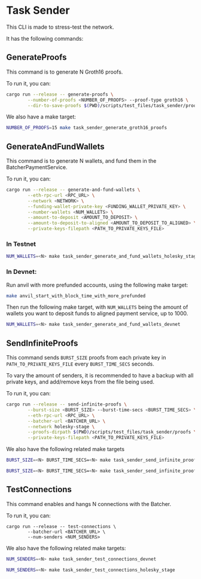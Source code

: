 # Task Sender
This CLI is made to stress-test the network.

It has the following commands:

## GenerateProofs

This command is to generate N Groth16 proofs.

To run it, you can:
```bash
cargo run --release -- generate-proofs \
        --number-of-proofs <NUMBER_OF_PROOFS> --proof-type groth16 \
        --dir-to-save-proofs $(PWD)/scripts/test_files/task_sender/proofs
```

We also have a make target:
```bash
NUMBER_OF_PROOFS=15 make task_sender_generate_groth16_proofs
```
## GenerateAndFundWallets

This command is to generate N wallets, and fund them in the BatcherPaymentService.

To run it, you can:
```bash
cargo run --release -- generate-and-fund-wallets \
        --eth-rpc-url <RPC_URL> \
        --network <NETWORK> \
        --funding-wallet-private-key <FUNDING_WALLET_PRIVATE_KEY> \
        --number-wallets <NUM_WALLETS> \
        --amount-to-deposit <AMOUNT_TO_DEPOSIT> \
        --amount-to-deposit-to-aligned <AMOUNT_TO_DEPOSIT_TO_ALIGNED> \
        --private-keys-filepath <PATH_TO_PRIVATE_KEYS_FILE>
```

### In Testnet
```bash
NUM_WALLETS=<N> make task_sender_generate_and_fund_wallets_holesky_stage
```

### In Devnet:
Run anvil with more prefunded accounts, using the following make target:
```bash
make anvil_start_with_block_time_with_more_prefunded
```

Then run the following make target, with `NUM_WALLETS` being the amount of wallets you want to deposit funds to aligned payment service, up to 1000.
```bash
NUM_WALLETS=<N> make task_sender_generate_and_fund_wallets_devnet
```

## SendInfiniteProofs

This command sends `BURST_SIZE` proofs from each private key in `PATH_TO_PRIVATE_KEYS_FILE` every `BURST_TIME_SECS` seconds.

To vary the amount of senders, it is recommended to have a backup with all private keys, and add/remove keys from the file being used.

To run it, you can:
```bash
cargo run --release -- send-infinite-proofs \
        --burst-size <BURST_SIZE> --burst-time-secs <BURST_TIME_SECS> \
        --eth-rpc-url <RPC_URL> \
        --batcher-url <BATCHER_URL> \
        --network holesky-stage \
        --proofs-dirpath $(PWD)/scripts/test_files/task_sender/proofs \
        --private-keys-filepath <PATH_TO_PRIVATE_KEYS_FILE>
```

We also have the following related make targets
```bash
BURST_SIZE=<N> BURST_TIME_SECS=<N> make task_sender_send_infinite_proofs_devnet
```
```bash
BURST_SIZE=<N> BURST_TIME_SECS=<N> make task_sender_send_infinite_proofs_holesky_stage
```

## TestConnections

This command enables and hangs N connections with the Batcher.

To run it, you can:
```
cargo run --release -- test-connections \
        --batcher-url <BATCHER_URL> \
        --num-senders <NUM_SENDERS>
```

We also have the following related make targets:
```bash
NUM_SENDERS=<N> make task_sender_test_connections_devnet
```
```bash
NUM_SENDERS=<N> make task_sender_test_connections_holesky_stage
```
